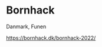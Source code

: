 # Bornhack

Danmark, Funen

<a href="https://bornhack.dk/bornhack-2022/">https://bornhack.dk/bornhack-2022/</a>